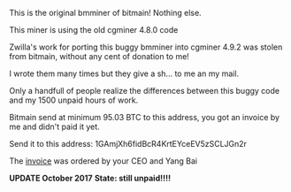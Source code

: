 This is the original bmminer of bitmain! Nothing else.

This miner is using the old cgminer 4.8.0 code

Zwilla's work for porting this buggy bmminer into cgminer 4.9.2 was stolen from bitmain, without any cent of donation to me!

I wrote them many times but they give a sh... to me an my mail.

Only a handfull of people realize the differences between this buggy code and my 1500 unpaid hours of work.

Bitmain send at minimum 95.03 BTC to this address, you got an invoice by me and didn't paid it yet.

Send it to this address: 1GAmjXh6fidBcR4KrtEYceEV5zSCLJGn2r 

The [invoice](https://www.zwilla.de/wp-content/uploads/2017/10/Invoice-Bitmaintech-No.-2017042801.pdf) was ordered by your CEO and Yang Bai

**UPDATE October 2017**
**State: still unpaid!!!!**
